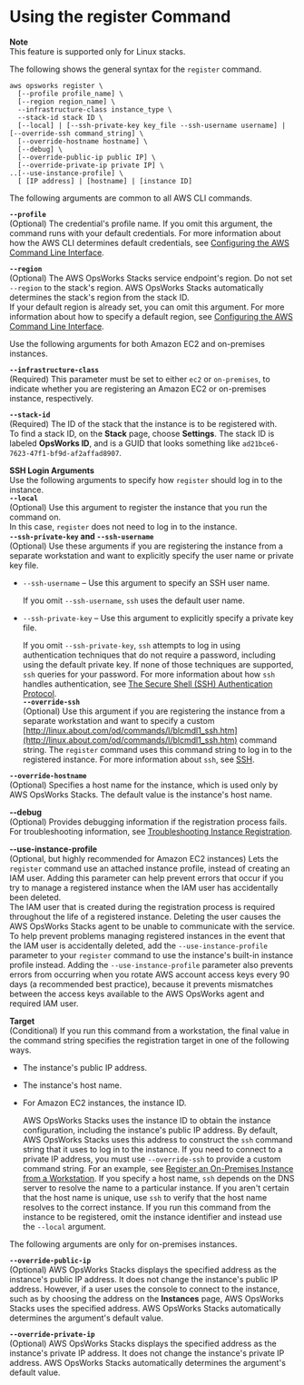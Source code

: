 # Using the register Command<a name="registered-instances-register-registering-command"></a>

**Note**  
This feature is supported only for Linux stacks\.

The following shows the general syntax for the `register` command\.

```
aws opsworks register \
  [--profile profile_name] \
  [--region region_name] \
  --infrastructure-class instance_type \
  --stack-id stack ID \
  [--local] | [--ssh-private-key key_file --ssh-username username] | [--override-ssh command_string] \
  [--override-hostname hostname] \
  [--debug] \
  [--override-public-ip public IP] \
  [--override-private-ip private IP] \
..[--use-instance-profile] \
  [ [IP address] | [hostname] | [instance ID]
```

The following arguments are common to all AWS CLI commands\.

**`--profile`**  
\(Optional\) The credential's profile name\. If you omit this argument, the command runs with your default credentials\. For more information about how the AWS CLI determines default credentials, see [Configuring the AWS Command Line Interface](http://docs.aws.amazon.com/cli/latest/userguide/cli-chap-getting-started.html)\.

**`--region`**  
 \(Optional\) The AWS OpsWorks Stacks service endpoint's region\. Do not set `--region` to the stack's region\. AWS OpsWorks Stacks automatically determines the stack's region from the stack ID\.  
If your default region is already set, you can omit this argument\. For more information about how to specify a default region, see [Configuring the AWS Command Line Interface](http://docs.aws.amazon.com/cli/latest/userguide/cli-chap-getting-started.html)\.

Use the following arguments for both Amazon EC2 and on\-premises instances\.

**`--infrastructure-class`**  
\(Required\) This parameter must be set to either `ec2` or `on-premises`, to indicate whether you are registering an Amazon EC2 or on\-premises instance, respectively\.

**`--stack-id`**  
\(Required\) The ID of the stack that the instance is to be registered with\.  
To find a stack ID, on the **Stack** page, choose **Settings**\. The stack ID is labeled **OpsWorks ID**, and is a GUID that looks something like `ad21bce6-7623-47f1-bf9d-af2affad8907`\.

**SSH Login Arguments**  
Use the following arguments to specify how `register` should log in to the instance\.    
**`--local`**  
\(Optional\) Use this argument to register the instance that you run the command on\.   
In this case, `register` does not need to log in to the instance\.  
**`--ssh-private-key` and `--ssh-username`**  
 \(Optional\) Use these arguments if you are registering the instance from a separate workstation and want to explicitly specify the user name or private key file\.  
+ `--ssh-username` – Use this argument to specify an SSH user name\.

  If you omit `--ssh-username`, `ssh` uses the default user name\.
+ `--ssh-private-key` – Use this argument to explicitly specify a private key file\.

  If you omit `--ssh-private-key`, `ssh` attempts to log in using authentication techniques that do not require a password, including using the default private key\. If none of those techniques are supported, `ssh` queries for your password\. For more information about how `ssh` handles authentication, see [The Secure Shell \(SSH\) Authentication Protocol](https://www.ietf.org/rfc/rfc4252.txt)\.  
**`--override-ssh`**  
 \(Optional\) Use this argument if you are registering the instance from a separate workstation and want to specify a custom [http://linux.about.com/od/commands/l/blcmdl1_ssh.htm](http://linux.about.com/od/commands/l/blcmdl1_ssh.htm) command string\. The `register` command uses this command string to log in to the registered instance\.
For more information about `ssh`, see [SSH](http://www.openbsd.org/cgi-bin/man.cgi/OpenBSD-current/man1/slogin.1)\.

**`--override-hostname`**  
 \(Optional\) Specifies a host name for the instance, which is used only by AWS OpsWorks Stacks\. The default value is the instance's host name\.

**\-\-debug**  
\(Optional\) Provides debugging information if the registration process fails\. For troubleshooting information, see [Troubleshooting Instance Registration](common-issues.md#common-issues-instance-registration)\.

**\-\-use\-instance\-profile**  
\(Optional, but highly recommended for Amazon EC2 instances\) Lets the `register` command use an attached instance profile, instead of creating an IAM user\. Adding this parameter can help prevent errors that occur if you try to manage a registered instance when the IAM user has accidentally been deleted\.  
The IAM user that is created during the registration process is required throughout the life of a registered instance\. Deleting the user causes the AWS OpsWorks Stacks agent to be unable to communicate with the service\. To help prevent problems managing registered instances in the event that the IAM user is accidentally deleted, add the `--use-instance-profile` parameter to your `register` command to use the instance's built\-in instance profile instead\. Adding the `--use-instance-profile` parameter also prevents errors from occurring when you rotate AWS account access keys every 90 days \(a recommended best practice\), because it prevents mismatches between the access keys available to the AWS OpsWorks agent and required IAM user\.

**Target**  
\(Conditional\) If you run this command from a workstation, the final value in the command string specifies the registration target in one of the following ways\.  
+ The instance's public IP address\.
+ The instance's host name\.
+ For Amazon EC2 instances, the instance ID\.

  AWS OpsWorks Stacks uses the instance ID to obtain the instance configuration, including the instance's public IP address\. By default, AWS OpsWorks Stacks uses this address to construct the `ssh` command string that it uses to log in to the instance\. If you need to connect to a private IP address, you must use `--override-ssh` to provide a custom command string\. For an example, see [Register an On\-Premises Instance from a Workstation](registered-instances-register-registering-examples.md#registered-instances-register-registering-examples-workstation-onprem)\.
If you specify a host name, `ssh` depends on the DNS server to resolve the name to a particular instance\. If you aren't certain that the host name is unique, use `ssh` to verify that the host name resolves to the correct instance\.
If you run this command from the instance to be registered, omit the instance identifier and instead use the `--local` argument\.

The following arguments are only for on\-premises instances\.

**`--override-public-ip`**  
\(Optional\) AWS OpsWorks Stacks displays the specified address as the instance's public IP address\. It does not change the instance's public IP address\. However, if a user uses the console to connect to the instance, such as by choosing the address on the **Instances** page, AWS OpsWorks Stacks uses the specified address\. AWS OpsWorks Stacks automatically determines the argument's default value\.

**`--override-private-ip`**  
\(Optional\) AWS OpsWorks Stacks displays the specified address as the instance's private IP address\. It does not change the instance's private IP address\. AWS OpsWorks Stacks automatically determines the argument's default value\. 